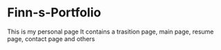 # Finn-s-Portfolio
This is my personal page
It contains a trasition page, main page, resume page, contact page and others
